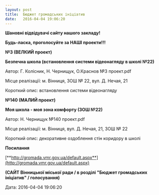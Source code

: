 ```yaml
---
layout: post
title:  Бюджет громадських ініціатив
date:   2016-04-04 19:06:20
---
```

**Шановні відвідувачі сайту нашого закладу!**

**Будь-ласка, проголосуйте за НАШІ проекти!!!**

**№3 (ВЕЛКИЙ проект)**

**Безпечна школа (встановлення системи відеонагляду в школі №22)**

Автор: Г. Колісник, Н. Чернищук, О.Краснов №3 проект.pdf

Місце реалізації: м. Вінниця, ЗОШ № 22, вул. Д. Нечая, 21

Короткий опис: встановлення системи відеонагляду

**№140 (МАЛИЙ проект)**

**Моя школа - моя зона комфорту (ЗОШ №22)**

Автор: Н. Чернищук №140 проект.pdf

Місце реалізації: м. Вінниця, вул. Д. Нечая, 21, ЗОШ № 22

Короткий опис: декоративне оздоблення стін коридору в школі

**Посилання**

[**http://gromada.vmr.gov.ua/default.aspx**](http://gromada.vmr.gov.ua/default.aspx)

[](http://gromada.vmr.gov.ua/default.aspx)**(САЙТ Вінницької міської ради / в розділі "Бюджет громадських ініціатив" / голосування)** 

  
Дата: 2016-04-04 19:06:20